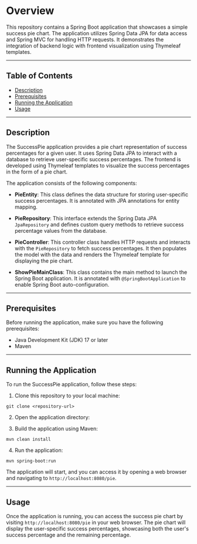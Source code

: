 # Overview

This repository contains a Spring Boot application that showcases a simple
success pie chart. The application utilizes Spring Data JPA for data access and
Spring MVC for handling HTTP requests. It demonstrates the integration of
backend logic with frontend visualization using Thymeleaf templates.

---

## Table of Contents

- [Description](#description)
- [Prerequisites](#prerequisites)
- [Running the Application](#running-the-application)
- [Usage](#usage)

---

## <a id="description">Description</a>
The SuccessPie application provides a pie chart representation of success
percentages for a given user. It uses Spring Data JPA to interact with a
database to retrieve user-specific success percentages. The frontend is
developed using Thymeleaf templates to visualize the success percentages in the
form of a pie chart.

The application consists of the following components:

- **PieEntity**: This class defines the data structure for storing user-specific
  success percentages. It is annotated with JPA annotations for entity mapping.

- **PieRepository**: This interface extends the Spring Data JPA `JpaRepository`
  and defines custom query methods to retrieve success percentage values from
  the database.

- **PieController**: This controller class handles HTTP requests and interacts
  with the `PieRepository` to fetch success percentages. It then populates the
  model with the data and renders the Thymeleaf template for displaying the pie
  chart.

- **ShowPieMainClass**: This class contains the main method to launch the Spring
  Boot application. It is annotated with `@SpringBootApplication` to enable
  Spring Boot auto-configuration.

---

## <a id="prerequisites">Prerequisites</a>

Before running the application, make sure you have the following prerequisites:

- Java Development Kit (JDK) 17 or later
- Maven

---

## <a id="running-the-application">Running the Application</a>
To run the SuccessPie application, follow these steps:

1. Clone this repository to your local machine:

``` git clone <repository-url> ```

2. Open the application directory:

3. Build the application using Maven:

``` mvn clean install ```

4. Run the application:

``` mvn spring-boot:run ```

The application will start, and you can access it by opening a web browser and
navigating to `http://localhost:8080/pie`.

---

## <a id="usage">Usage</a>
Once the application is running, you can access the success pie chart by
visiting `http://localhost:8080/pie` in your web browser. The pie chart will
display the user-specific success percentages, showcasing both the user's
success percentage and the remaining percentage.


